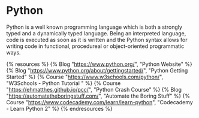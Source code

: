 <DedicatedRoadmap
  href='/python'
  title='Python Roadmap'
  description='Click to check the detailed Python Roadmap.'
/>

# Python

Python is a well known programming language which is both a strongly typed and a dynamically typed language. Being an interpreted language, code is executed as soon as it is written and the Python syntax allows for writing code in functional, procedureal or object-oriented programmatic ways.

{% resources %}
  {% Blog "https://www.python.org/", "Python Website" %}
  {% Blog "https://www.python.org/about/gettingstarted/", "Python Getting Started" %}
  {% Course "https://www.w3schools.com/python/", "W3Schools - Python Tutorial " %}
  {% Course "https://ehmatthes.github.io/pcc/", "Python Crash Course" %}
  {% Blog "https://automatetheboringstuff.com/", "Automate the Boring Stuff" %}
  {% Course "https://www.codecademy.com/learn/learn-python", "Codecademy - Learn Python 2" %}
{% endresources %}